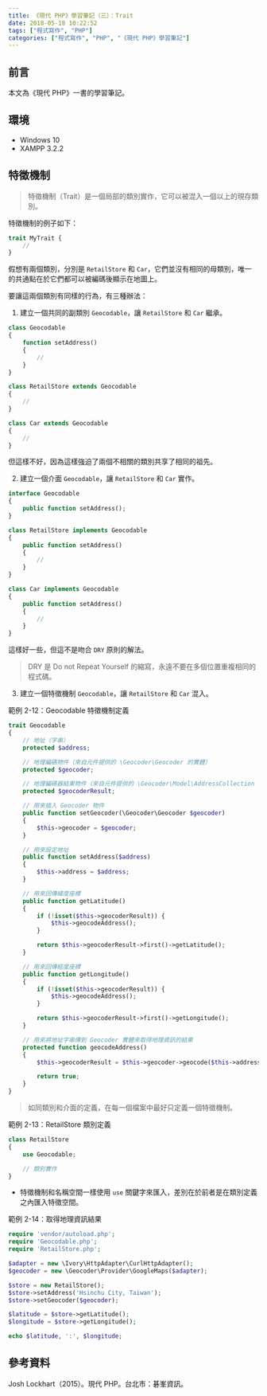 ```yaml
---
title: 《現代 PHP》學習筆記（三）：Trait
date: 2018-05-18 10:22:52
tags: ["程式寫作", "PHP"]
categories: ["程式寫作", "PHP", "《現代 PHP》學習筆記"]
---
```


## 前言
本文為《現代 PHP》一書的學習筆記。

## 環境
- Windows 10
- XAMPP 3.2.2

## 特徵機制
> 特徵機制（Trait）是一個局部的類別實作，它可以被混入一個以上的現存類別。

特徵機制的例子如下：
```PHP
trait MyTrait {
    //
}
```

假想有兩個類別，分別是 `RetailStore` 和 `Car`，它們並沒有相同的母類別，唯一的共通點在於它們都可以被編碼後顯示在地圖上。

要讓這兩個類別有同樣的行為，有三種辦法：

1. 建立一個共同的副類別 `Geocodable`，讓 `RetailStore` 和 `Car` 繼承。

```PHP
class Geocodable 
{
    function setAddress() 
    {
        //
    }
}

class RetailStore extends Geocodable 
{
    //
}

class Car extends Geocodable 
{
    //
}
```
但這樣不好，因為這樣強迫了兩個不相關的類別共享了相同的祖先。

2. 建立一個介面 `Geocodable`，讓 `RetailStore` 和 `Car` 實作。

```PHP
interface Geocodable 
{
    public function setAddress();
}

class RetailStore implements Geocodable 
{
    public function setAddress() 
    {
        //
    }
}

class Car implements Geocodable 
{
    public function setAddress() 
    {
        //
    }
}
```
這樣好一些，但這不是吻合 `DRY` 原則的解法。

> DRY 是 Do not Repeat Yourself 的縮寫，永遠不要在多個位置重複相同的程式碼。

3. 建立一個特徵機制 `Geocodable`，讓 `RetailStore` 和 `Car` 混入。

範例 2-12：Geocodable 特徵機制定義
```PHP
trait Geocodable
{
    // 地址（字串）
    protected $address;

    // 地理編碼物件（來自元件提供的 \Geocoder\Geocoder 的實體）
    protected $geocoder;

    // 地理編碼器結果物件（來自元件提供的 \Geocoder\Model\AddressCollection 的實體）
    protected $geocoderResult; 

    // 用來插入 Geocoder 物件
    public function setGeocoder(\Geocoder\Geocoder $geocoder)
    {
        $this->geocoder = $geocoder;
    }

    // 用來設定地址
    public function setAddress($address)
    {
        $this->address = $address;
    }

    // 用來回傳緯度座標
    public function getLatitude()
    {
        if (!isset($this->geocoderResult)) {
            $this->geocodeAddress();
        }

        return $this->geocoderResult->first()->getLatitude();
    }

    // 用來回傳經度座標
    public function getLongitude()
    {
        if (!isset($this->geocoderResult)) {
            $this->geocodeAddress();
        }

        return $this->geocoderResult->first()->getLongitude();
    }

    // 用來將地址字串傳到 Geocoder 實體來取得地理資訊的結果
    protected function geocodeAddress()
    {
        $this->geocoderResult = $this->geocoder->geocode($this->address);

        return true;
    }
}
```
> 如同類別和介面的定義，在每一個檔案中最好只定義一個特徵機制。

範例 2-13：RetailStore 類別定義
```PHP
class RetailStore
{
    use Geocodable;

    // 類別實作
}
```
- 特徵機制和名稱空間一樣使用 `use` 關鍵字來匯入，差別在於前者是在類別定義之內匯入特徵空間。

範例 2-14：取得地理資訊結果
```PHP
require 'vendor/autoload.php';
require 'Geocodable.php';
require 'RetailStore.php';

$adapter = new \Ivory\HttpAdapter\CurlHttpAdapter();
$geocoder = new \Geocoder\Provider\GoogleMaps($adapter);

$store = new RetailStore();
$store->setAddress('Hsinchu City, Taiwan');
$store->setGeocoder($geocoder);

$latitude = $store->getLatitude();
$longitude = $store->getLongitude();

echo $latitude, ':', $longitude;
```

## 參考資料
Josh Lockhart（2015）。現代 PHP。台北市：碁峯資訊。